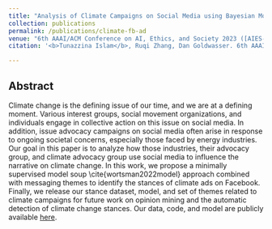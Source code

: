 ```yaml
---
title: "Analysis of Climate Campaigns on Social Media using Bayesian Model Averaging"
collection: publications
permalink: /publications/climate-fb-ad
venue: "6th AAAI/ACM Conference on AI, Ethics, and Society 2023 ([AIES-2023](https://www.aies-conference.com/2023/))"
citation: '<b>Tunazzina Islam</b>, Ruqi Zhang, Dan Goldwasser. 6th AAAI/ACM Conference on AI, Ethics, and Society 2023 (AIES-2023).'

---
```


## Abstract
Climate change is the defining issue of our time, and we are at a defining moment. Various interest groups, social movement organizations, and individuals engage in collective action on this issue on social media. In addition, issue advocacy campaigns on social media often arise in response to ongoing societal concerns, especially those faced by energy industries. Our goal in this paper is to analyze how those industries, their advocacy group, and climate advocacy group use social media to influence the narrative on climate change. In this work, we propose a minimally supervised model soup \cite{wortsman2022model} approach combined with messaging themes to identify the stances of climate ads on Facebook. Finally, we release our stance dataset, model, and set of themes related to climate campaigns for future work on opinion mining and the automatic detection of climate change stances. Our data, code, and model are publicly available [here](https://github.com/tunazislam/BMA-FB-ad-Climate).

